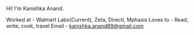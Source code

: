 Hi! I'm Kanishka Anand.

Worked at - Walmart Labs(Current), Zeta, Directi, Mphasis
Loves to - Read, write, cook, travel
Email - kanishka.anand89@gmail.com

